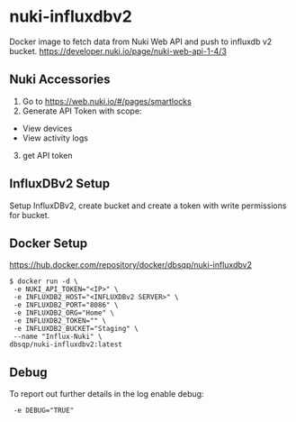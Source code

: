 # nuki-influxdbv2
Docker image to fetch data from Nuki Web API and push to influxdb v2 bucket.
https://developer.nuki.io/page/nuki-web-api-1-4/3

## Nuki Accessories
1. Go to https://web.nuki.io/#/pages/smartlocks
2. Generate API Token with scope:
- View devices
- View activity logs
3. get API token

## InfluxDBv2 Setup
Setup InfluxDBv2, create bucket and create a token with write permissions for bucket.

## Docker Setup
https://hub.docker.com/repository/docker/dbsqp/nuki-influxdbv2
```
$ docker run -d \
 -e NUKI_API_TOKEN="<IP>" \
 -e INFLUXDB2_HOST="<INFLUXDBv2 SERVER>" \
 -e INFLUXDB2_PORT="8086" \
 -e INFLUXDB2_ORG="Home" \
 -e INFLUXDB2_TOKEN="" \
 -e INFLUXDB2_BUCKET="Staging" \
 --name "Influx-Nuki" \
dbsqp/nuki-influxdbv2:latest
```

## Debug
To report out further details in the log enable debug:
```
 -e DEBUG="TRUE"
```
